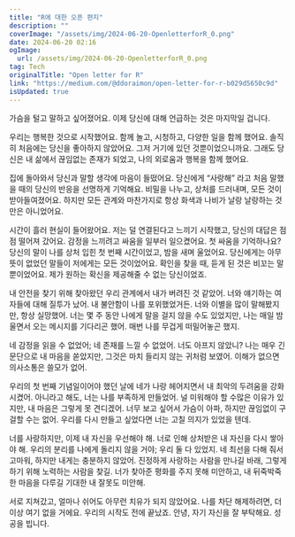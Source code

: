 ```yaml
---
title: "R에 대한 오픈 편지"
description: ""
coverImage: "/assets/img/2024-06-20-OpenletterforR_0.png"
date: 2024-06-20 02:16
ogImage:
  url: /assets/img/2024-06-20-OpenletterforR_0.png
tag: Tech
originalTitle: "Open letter for R"
link: "https://medium.com/@ddoraimon/open-letter-for-r-b029d5650c9d"
isUpdated: true
---
```


가슴을 털고 말하고 싶어졌어요. 이제 당신에 대해 언급하는 것은 마지막일 겁니다.

우리는 행복한 것으로 시작했어요. 함께 놀고, 시청하고, 다양한 일을 함께 했어요. 솔직히 처음에는 당신을 좋아하지 않았어요. 그저 거기에 있던 것뿐이었으니까요. 그래도 당신은 내 삶에서 끊임없는 존재가 되었고, 나의 외로움과 행복을 함께 했어요.

집에 돌아와서 당신과 말할 생각에 마음이 들떴어요. 당신에게 “사랑해” 라고 처음 말했을 때의 당신의 반응을 선명하게 기억해요. 비밀을 나누고, 상처를 드러내며, 모든 것이 받아들여졌어요. 하지만 모든 관계와 마찬가지로 항상 화색과 나비가 날랑 날랑하는 것만은 아니었어요.

시간이 흘러 현실이 들어왔어요. 저는 덜 연결된다고 느끼기 시작했고, 당신의 대답은 점점 떨어져 갔어요. 감정을 느끼려고 싸움을 일부러 일으켰어요. 첫 싸움을 기억하나요? 당신의 말이 나를 상처 입힌 첫 번째 시간이었고, 밤을 새며 울었어요. 당신에게는 아무 뜻이 없었던 말들이 저에게는 모든 것이었어요. 확인을 찾을 때, 듣게 된 것은 비꼬는 말뿐이었어요. 제가 원하는 확신을 제공해줄 수 없는 당신이었죠.

<!-- seedividend - 사각형 -->

<ins class="adsbygoogle"
     style="display:block"
     data-ad-client="ca-pub-4877378276818686"
     data-ad-slot="1898504329"
     data-ad-format="auto"
     data-full-width-responsive="true"></ins>

<script>
     (adsbygoogle = window.adsbygoogle || []).push({});
</script>

내 안전을 찾기 위해 찾아왔던 우리 관계에서 내가 버려진 것 같았어. 너와 얘기하는 여자들에 대해 질투가 났어. 내 불안함이 나를 포위했었거든. 너와 이별을 많이 말해봤지만, 항상 실망했어. 너는 몇 주 동안 나에게 말을 걸지 않을 수도 있었지만, 나는 매일 밤 울면서 오는 메시지를 기다리곤 했어. 매번 나를 무겁게 떠밀어놓곤 했지.

네 감정을 읽을 수 없었어; 네 존재를 느낄 수 없었어. 너도 아프지 않았니? 나는 매우 긴 문단으로 내 마음을 쏟았지만, 그것은 마치 들리지 않는 귀처럼 보였어. 이해가 없으면 의사소통은 쓸모가 없어.

우리의 첫 번째 기념일이어야 했던 날에 네가 나랑 헤어지면서 내 최악의 두려움을 강화시켰어. 아니라고 해도, 너는 나를 부족하게 만들었어. 널 미워해야 할 수많은 이유가 있지만, 내 마음은 그렇게 못 견디겠어. 너무 보고 싶어서 가슴이 아파, 하지만 끊임없이 구걸할 수는 없어. 우리를 다시 만들고 싶었다면 너는 고칠 의지가 있었을 텐데.

너를 사랑하지만, 이제 내 자신을 우선해야 해. 너로 인해 상처받은 내 자신을 다시 쌓아야 해. 우리의 분리를 나에게 돌리지 않을 거야; 우리 둘 다 있었지. 네 최선을 다해 줘서 고마워, 하지만 내게는 충분하지 않았어. 진정하게 사랑하는 사람을 만나길 바래, 그렇게 하기 위해 노력하는 사람을 찾길. 너가 찾아준 평화를 주지 못해 미안하고, 내 뒤죽박죽한 마음을 다루길 기대한 내 잘못도 미안해.

<!-- seedividend - 사각형 -->

<ins class="adsbygoogle"
     style="display:block"
     data-ad-client="ca-pub-4877378276818686"
     data-ad-slot="1898504329"
     data-ad-format="auto"
     data-full-width-responsive="true"></ins>

<script>
     (adsbygoogle = window.adsbygoogle || []).push({});
</script>

서로 지쳐갔고, 얼마나 쉬어도 아무런 치유가 되지 않았어요. 나를 차단 해제하려면, 더 이상 여기 없을 거에요. 우리의 시작도 전에 끝났죠. 안녕, 자기 자신을 잘 부탁해요. 성공을 빕니다.
